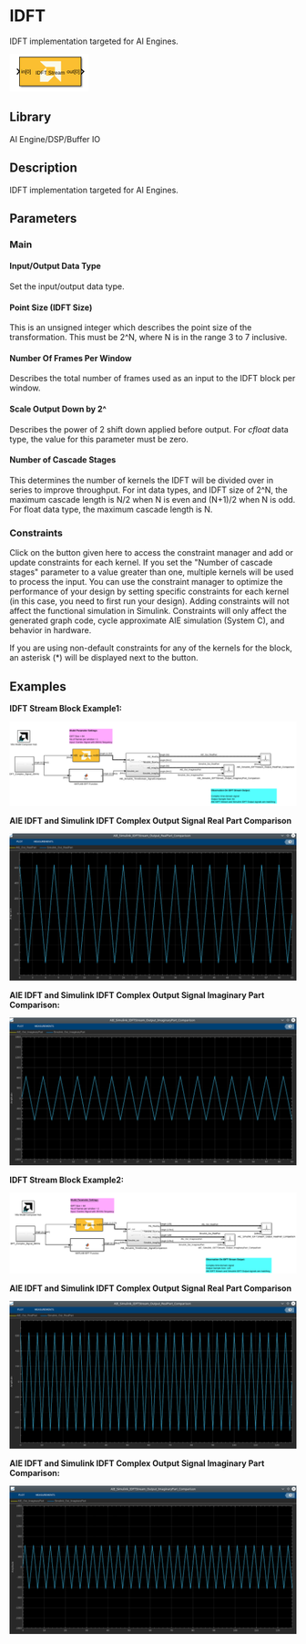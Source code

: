 # IDFT 
IDFT implementation targeted for AI Engines.
  
![](./Images/block.png)  

## Library

AI Engine/DSP/Buffer IO

## Description

 IDFT implementation targeted for AI Engines.
## Parameters

### Main  
#### Input/Output Data Type
Set the input/output data type.

#### Point Size (IDFT Size)
This is an unsigned integer which describes the point size of the transformation. This must be 2^N, where N is in the range 3 to 7 inclusive.

#### Number Of Frames Per Window 
Describes the total number of frames used as an input to the IDFT block per window.
 
#### Scale Output Down by 2^
Describes the power of 2 shift down applied before output. For _cfloat_ data type, the value for this parameter must be zero. 

####  Number of Cascade Stages
This determines the number of kernels the IDFT will be divided over in series to improve throughput. For int data types, and IDFT size of 2^N, the maximum cascade length is N/2 when N is even and (N+1)/2 when N is odd. For float data type, the maximum cascade length is N.


### Constraints
Click on the button given here to access the constraint manager and add or update constraints for each kernel. If you set the "Number of cascade stages" parameter to a value greater than one, multiple kernels will be used to process the input. You can use the constraint manager to optimize the performance of your design by setting specific constraints for each kernel (in this case, you need to first run your design). Adding constraints will not affect the functional simulation in Simulink. Constraints will only affect the generated graph code, cycle approximate AIE simulation (System C), and behavior in hardware.

<div class="noteBox">
If you are using non-default constraints for any of the kernels for the block, an asterisk (*) will be displayed next to the button.
</div>

## Examples

**IDFT Stream Block Example1:**

![](./Images/IDFT_Stream_Ex1.png)

**AIE IDFT and Simulink IDFT Complex Output Signal Real Part Comparison**

![](./Images/AIE_Simulink_IDFTStream_Signal_RealPart_Comparison.png)

**AIE IDFT and Simulink IDFT Complex Output Signal Imaginary Part Comparison:**

![](./Images/AIE_Simulink_IDFTStream_Signal_ImaginaryPart_Comparison.png)

**IDFT Stream Block Example2:**

![](./Images/IDFT_Stream_Ex2.png)

**AIE IDFT and Simulink IDFT Complex Output Signal Real Part Comparison**

![](./Images/AIE_Simulink_IDFTStream_Signal_RealPart_Comparison_Ex2.png)

**AIE IDFT and Simulink IDFT Complex Output Signal Imaginary Part Comparison:**

![](./Images/AIE_Simulink_IDFTStream_Signal_ImaginaryPart_Comparison_Ex2.png)





